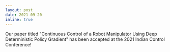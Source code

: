 ```yaml
---
layout: post
date: 2021-09-20 
inline: true
---
```


Our paper titled "Continuous Control of a Robot Manipulator Using Deep Deterministic Policy Gradient" has been accepted at the 2021 Indian Control Conference!
